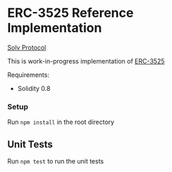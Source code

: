# ERC-3525 Reference Implementation

[Solv Protocol](https://solv.finance)

This is work-in-progress implementation of [ERC-3525](https://eips.ethereum.org/EIPS/eip-3525)

Requirements:

- Solidity 0.8

### Setup

Run `npm install` in the root directory

## Unit Tests

Run `npm test` to run the unit tests
